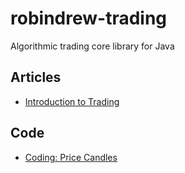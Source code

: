 # robindrew-trading
Algorithmic trading core library for Java

## Articles
* [Introduction to Trading](https://github.com/robindrew/robindrew-trading/wiki/Introduction-to-Trading)

## Code
* [Coding: Price Candles](https://github.com/robindrew/robindrew-trading/wiki/Coding:-Price-Candles)

